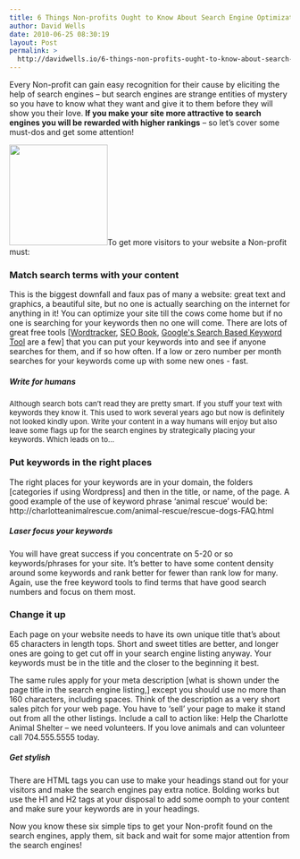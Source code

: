 ```yaml
---
title: 6 Things Non-profits Ought to Know About Search Engine Optimization
author: David Wells
date: 2010-06-25 08:30:19
layout: Post
permalink: >
  http://davidwells.io/6-things-non-profits-ought-to-know-about-search-engine-optimization/
---
```


Every Non-profit can gain easy recognition for their cause by eliciting the help of search engines – but search engines are strange entities of mystery so you have to know what they want and give it to them before they will show you their love.<strong> If you make your site more attractive to search engines you will be rewarded with higher rankings</strong> – so let’s cover some must-dos and get some attention!

<a href="http://www.davidwells.tv/wp-content/uploads/2010/06/seo11.png"><img class="alignright size-medium wp-image-2446" title="seo1" src="http://www.davidwells.tv/wp-content/uploads/2010/06/seo1-293x300.png" alt="" width="176" height="180" /></a>To get more visitors to your website a Non-profit must:
<h3><strong>Match search terms with your content</strong></h3>
This is the biggest downfall and faux pas of many a website: great text and graphics, a beautiful site, but no one is actually searching on the internet for anything in it! You can optimize your site till the cows come home but if no one is searching for your keywords then no one will come. There are lots of great free tools [<a title="Wordtracker" href="http://freekeywords.wordtracker.com/">Wordtracker</a>, <a title="SEO Book" href="http://tools.seobook.com/keyword-tools/seobook">SEO Book</a>, <a title="Google's Search Based Keyword Tool" href="http://www.google.com/sktool/">Google's Search Based Keyword Tool</a> are a few] that you can put your keywords into and see if anyone searches for them, and if so how often. If a low or zero number per month searches for your keywords come up with some new ones - fast.
<!--more-->
<h5><strong>Write for humans</strong></h5>
<strong></strong><span style="font-weight: normal; font-size: 13px;">Although search bots can’t read they are pretty smart. If you stuff your text with keywords they know it. This used to work several years ago but now is definitely not looked kindly upon. Write your content in a way humans will enjoy but also leave some flags up for the search engines by strategically placing your keywords. Which leads on to...</span>
<h3><strong>Put keywords in the right places</strong></h3>
The right places for your keywords are in your domain, the folders [categories if using Wordpress] and then in the title, or name, of the page. A good example of the use of keyword phrase ‘animal rescue’ would be: http://charlotteanimalrescue.com/animal-rescue/rescue-dogs-FAQ.html
<h5><strong>Laser focus your keywords</strong></h5>
You will have great success if you concentrate on 5-20 or so keywords/phrases for your site. It’s better to have some content density around some keywords and rank better for fewer than rank low for many. Again, use the free keyword tools to find terms that have good search numbers and focus on them most.
<h3>Change it up</h3>
Each page on your website needs to have its own unique title that’s about 65 characters in length tops. Short and sweet titles are better, and longer ones are going to get cut off in your search engine listing anyway. Your keywords must be in the title and the closer to the beginning it best.

The same rules apply for your meta description [what is shown under the page title in the search engine listing,] except you should use no more than 160 characters, including spaces. Think of the description as a very short sales pitch for your web page. You have to ‘sell’ your page to make it stand out from all the other listings. Include a call to action like: Help the Charlotte Animal Shelter – we need volunteers. If you love animals and can volunteer call 704.555.5555 today.
<h5>Get stylish</h5>
There are HTML tags you can use to make your headings stand out for your visitors and make the search engines pay extra notice. Bolding works but use the H1 and H2 tags at your disposal to add some oomph to your content and make sure your keywords are in your headings.

Now you know these six simple tips to get your Non-profit found on the search engines, apply them, sit back and wait for some major attention from the search engines!
